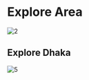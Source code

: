 # Explore Area

![2](https://user-images.githubusercontent.com/100506477/210612605-cae2d0ee-8437-4473-96fd-7ddf10ba2732.png)

<h2> Explore Dhaka </h2>

![5](https://user-images.githubusercontent.com/100506477/210612773-5503717c-354d-4075-b588-a42e906ee0f6.png)
